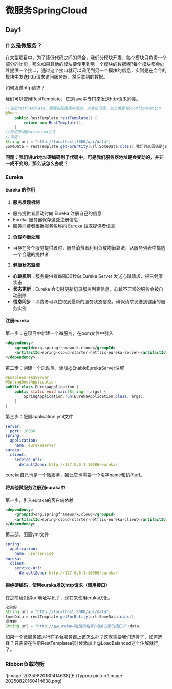 # 微服务SpringCloud

## Day1

### 什么是微服务？

在大型项目中，为了降低代码之间的耦合，我们分模块开发，每个模块只负责一个部分的功能，那么如果其他的模块要使用到另一个模块的数据呢?每个模块都会向外提供一个接口，通过这个接口就可以调用到另一个模块的信息，实则是在当今的模块中发送http请求访问服务器，然后拿到的数据。

如何发送http请求？

我们可以使用RestTemplate，它是java中专门来发送http请求的类。

```java
//注册restTemplate，需要在配置类中注册，或者启动类，总之需要有@Configuration
@Bean
    public RestTemplate restTemplate() {
        return new RestTemplate();
    }
//使用直接@Autowired注入
//调用：
String url = "http://localhost:8080/api/data";
SomeData = restTemplate.getForEntity(url,SomeData.class);我们的返回值是json数据，但是restTemplate特别智能，可以将json数据自动转成你想要的类型，这里使用SomeData代替，第二个参数就填写你想要的数据类型.class就行了。
```

**问题：我们讲url地址硬编码到了代码中，可是我们服务器地址是会变动的，并非一成不变的，那么该怎么办呢？**

### Eureka

#### Eureka 的作用

1. **服务发现机制**

- 服务提供者启动时向 Eureka 注册自己的信息
- Eureka 服务器保存这些注册信息
- 服务消费者根据服务名称向 Eureka 拉取提供者信息

2. **负载均衡处理**

- 当存在多个服务提供者时，服务消费者利用负载均衡算法，从服务列表中挑选一个合适的提供者

3. **健康状态监控**

- **心跳机制**：服务提供者每隔30秒向 Eureka Server 发送心跳请求，报告健康状态
- **状态更新**：Eureka 会实时更新记录服务列表信息，心跳不正常的服务会被自动删除
- **信息同步**：消费者可以拉取到最新的服务状态信息，确保请求发送到健康的服务实例

#### 注册eureka

第一步：在项目中新建一个微服务，在pom文件中引入

```xml
<dependency>
    <groupId>org.springframework.cloud</groupId>
    <artifactId>spring-cloud-starter-netflix-eureka-server</artifactId>
</dependency>
```

第二步：创建一个启动类，添加@EnableEurekaServer注解

```java
@EnableEurekaServer
@SpringBootApplication
public class EurekaApplication {
    public static void main(String[] args) {
        SpringApplication.run(EurekaApplication.class, args);
    }
}
```

第三步：配置application.yml文件

```yml
server:
  port: 10086
spring:
  application:
    name: eurekaserver
eureka:
  client:
    service-url:
      defaultZone: http://127.0.0.1:10086/eureka/
```

eureka自己也是一个微服务，因此它也需要一个名字name和访问url。

#### 将其他微服务注册到euraka中

第一步，引入euraka的客户端依赖

```xml
<dependency>
    <groupId>org.springframework.cloud</groupId>
    <artifactId>spring-cloud-starter-netflix-eureka-client</artifactId>
</dependency>
```

第二部，配置yml文件

```yml
spring:
  application:
    name: userservice
eureka:
  client:
    service-url:
      defaultZone: http://127.0.0.1:10086/eureka/
```

#### 拒绝硬编码，使用euraka发送http请求（调用接口）

在之前我们讲url地址写死了，现在来使用eruka优化。

```java
之前的
String url = "http://localhost:8080/api/data";
SomeData = restTemplate.getForEntity(url,SomeData.class);
现在的
String url = "http://在euraka中注册的名字/相关方面的接口/"+data;
```

如果一个微服务被运行在多台服务器上该怎么办？这就需要我们选择了，如何选择？只需要在注册RestTemplate的时候添加上@LoadBalanced这个注解就行了。

### Ribbon负载均衡

![image-20250820160414638](E:\Typora picture\image-20250820160414638.png)